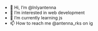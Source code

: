 - 👋 Hi, I’m @lnlyantenna
- 👀 I’m interested in web development
- 🌱 I’m currently learning js
- 📫 How to reach me @antenna_rks on ig

<!---
lnlyantenna/lnlyantenna is a ✨ special ✨ repository because its `README.md` (this file) appears on your GitHub profile.
You can click the Preview link to take a look at your changes.
--->
